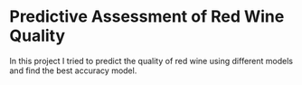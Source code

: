 # Predictive Assessment of Red Wine Quality
In this project I tried to predict the quality of red wine using different models and find the best accuracy model.
